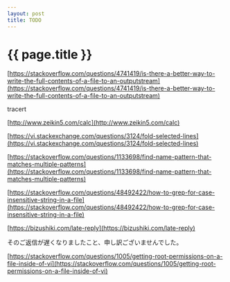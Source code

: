 ```yaml
---
layout: post
title: TODO
---
```

{{ page.title }}
=============

[https://stackoverflow.com/questions/4741419/is-there-a-better-way-to-write-the-full-contents-of-a-file-to-an-outputstream](https://stackoverflow.com/questions/4741419/is-there-a-better-way-to-write-the-full-contents-of-a-file-to-an-outputstream)

tracert

[http://www.zeikin5.com/calc](http://www.zeikin5.com/calc)

[https://vi.stackexchange.com/questions/3124/fold-selected-lines](https://vi.stackexchange.com/questions/3124/fold-selected-lines)

[https://stackoverflow.com/questions/1133698/find-name-pattern-that-matches-multiple-patterns](https://stackoverflow.com/questions/1133698/find-name-pattern-that-matches-multiple-patterns)

[https://stackoverflow.com/questions/48492422/how-to-grep-for-case-insensitive-string-in-a-file](https://stackoverflow.com/questions/48492422/how-to-grep-for-case-insensitive-string-in-a-file)

[https://bizushiki.com/late-reply](https://bizushiki.com/late-reply)

そのご返信が遅くなりましたこと、申し訳ございませんでした。

[https://stackoverflow.com/questions/1005/getting-root-permissions-on-a-file-inside-of-vi](https://stackoverflow.com/questions/1005/getting-root-permissions-on-a-file-inside-of-vi)





